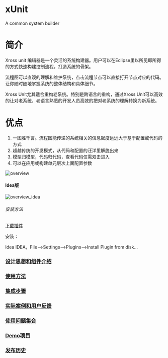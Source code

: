 xUnit
=====

A common system builder

# 简介
Xross unit 编辑器是一个灵活的系统构建器。用户可以在Eclipse里以所见即所得的方式快速构建控制流程，打造系统的骨架。

流程图可以直观的理解和维护系统，点击流程节点可以直接打开节点对应的代码。让你随时随地掌握系统的整体结构和具体细节。

Xross Unit尤其适合重构老系统。特别是跨语言的重构，通过Xross Unit可以高效的让对老系统，老语言熟悉的开发人员高效的把对老系统的理解转换为新系统。

# 优点
1. 一图胜千言。流程图能传递的系统相关的信息密度远远大于基于配置或代码的方式
1. 超越传统的开发模式，从代码和配置的汪洋里解脱出来
1. 模型归模型，代码归代码，查看代码仅需双击进入
1. 可以在应用或构建单元层次上面配置参数

![overview](https://github.com/hejiehui/xUnit/blob/master/doc/overview.png) 

#### Idea版
![overview_idea](https://github.com/hejiehui/xUnit/blob/master/doc/overview_idea.png) 

###### 安装方法
[下载插件](https://github.com/hejiehui/xUnit/raw/master/com.xrosstools.xunit.idea.editor/com.xrosstools.xunit.idea.editor.zip)

安装：

Idea IDEA，File-->Settings-->Plugins-->Install Plugin from disk...

### [设计思想和组件介绍](https://github.com/hejiehui/xUnit/wiki/Design)

### [使用方法](https://github.com/hejiehui/xUnit/wiki/Editor-Usage)

### [集成步骤](https://github.com/hejiehui/xUnit/wiki/Integration-Guide)

### [实际案例和用户反馈](https://github.com/hejiehui/xUnit/wiki/Application-and-Feedback)

### [使用问题集合](https://github.com/hejiehui/xUnit/wiki/Guideline)

### [Demo项目](https://github.com/hejiehui/xUnit/tree/master/com.xrosstools.xunit.sample)

### [发布历史](https://github.com/hejiehui/xUnit/wiki/Release-Notes)
